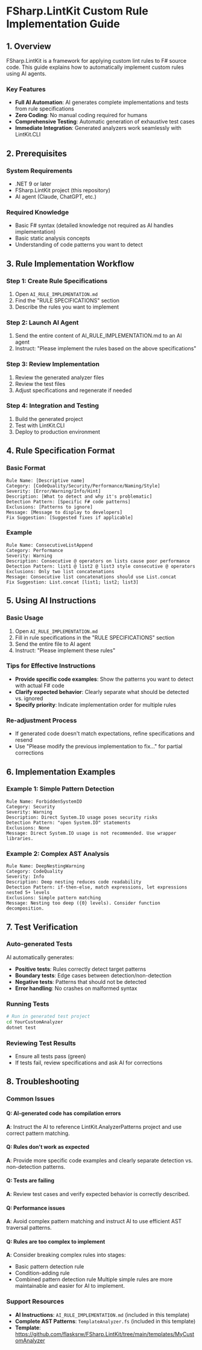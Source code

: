 # FSharp.LintKit Custom Rule Implementation Guide

## 1. Overview

FSharp.LintKit is a framework for applying custom lint rules to F# source code. This guide explains how to automatically implement custom rules using AI agents.

### Key Features
- **Full AI Automation**: AI generates complete implementations and tests from rule specifications
- **Zero Coding**: No manual coding required for humans
- **Comprehensive Testing**: Automatic generation of exhaustive test cases
- **Immediate Integration**: Generated analyzers work seamlessly with LintKit.CLI

## 2. Prerequisites

### System Requirements
- .NET 9 or later
- FSharp.LintKit project (this repository)
- AI agent (Claude, ChatGPT, etc.)

### Required Knowledge
- Basic F# syntax (detailed knowledge not required as AI handles implementation)
- Basic static analysis concepts
- Understanding of code patterns you want to detect

## 3. Rule Implementation Workflow

### Step 1: Create Rule Specifications
1. Open `AI_RULE_IMPLEMENTATION.md`
2. Find the "RULE SPECIFICATIONS" section
3. Describe the rules you want to implement

### Step 2: Launch AI Agent
1. Send the entire content of AI_RULE_IMPLEMENTATION.md to an AI agent
2. Instruct: "Please implement the rules based on the above specifications"

### Step 3: Review Implementation
1. Review the generated analyzer files
2. Review the test files
3. Adjust specifications and regenerate if needed

### Step 4: Integration and Testing
1. Build the generated project
2. Test with LintKit.CLI
3. Deploy to production environment

## 4. Rule Specification Format

### Basic Format
```
Rule Name: [Descriptive name]
Category: [CodeQuality/Security/Performance/Naming/Style]
Severity: [Error/Warning/Info/Hint]
Description: [What to detect and why it's problematic]
Detection Pattern: [Specific F# code patterns]
Exclusions: [Patterns to ignore]
Message: [Message to display to developers]
Fix Suggestion: [Suggested fixes if applicable]
```

### Example
```
Rule Name: ConsecutiveListAppend
Category: Performance
Severity: Warning
Description: Consecutive @ operators on lists cause poor performance
Detection Pattern: list1 @ list2 @ list3 style consecutive @ operators
Exclusions: Only two list concatenations
Message: Consecutive list concatenations should use List.concat
Fix Suggestion: List.concat [list1; list2; list3]
```

## 5. Using AI Instructions

### Basic Usage
1. Open `AI_RULE_IMPLEMENTATION.md`
2. Fill in rule specifications in the "RULE SPECIFICATIONS" section
3. Send the entire file to AI agent
4. Instruct: "Please implement these rules"

### Tips for Effective Instructions
- **Provide specific code examples**: Show the patterns you want to detect with actual F# code
- **Clarify expected behavior**: Clearly separate what should be detected vs. ignored
- **Specify priority**: Indicate implementation order for multiple rules

### Re-adjustment Process
- If generated code doesn't match expectations, refine specifications and resend
- Use "Please modify the previous implementation to fix..." for partial corrections

## 6. Implementation Examples

### Example 1: Simple Pattern Detection
```
Rule Name: ForbiddenSystemIO
Category: Security
Severity: Warning
Description: Direct System.IO usage poses security risks
Detection Pattern: "open System.IO" statements
Exclusions: None
Message: Direct System.IO usage is not recommended. Use wrapper libraries.
```

### Example 2: Complex AST Analysis
```
Rule Name: DeepNestingWarning
Category: CodeQuality
Severity: Info
Description: Deep nesting reduces code readability
Detection Pattern: if-then-else, match expressions, let expressions nested 5+ levels
Exclusions: Simple pattern matching
Message: Nesting too deep ({0} levels). Consider function decomposition.
```

## 7. Test Verification

### Auto-generated Tests
AI automatically generates:
- **Positive tests**: Rules correctly detect target patterns
- **Boundary tests**: Edge cases between detection/non-detection
- **Negative tests**: Patterns that should not be detected
- **Error handling**: No crashes on malformed syntax

### Running Tests
```bash
# Run in generated test project
cd YourCustomAnalyzer
dotnet test
```

### Reviewing Test Results
- Ensure all tests pass (green)
- If tests fail, review specifications and ask AI for corrections

## 8. Troubleshooting

### Common Issues

#### Q: AI-generated code has compilation errors
**A**: Instruct the AI to reference LintKit.AnalyzerPatterns project and use correct pattern matching.

#### Q: Rules don't work as expected
**A**: Provide more specific code examples and clearly separate detection vs. non-detection patterns.

#### Q: Tests are failing
**A**: Review test cases and verify expected behavior is correctly described.

#### Q: Performance issues
**A**: Avoid complex pattern matching and instruct AI to use efficient AST traversal patterns.

#### Q: Rules are too complex to implement
**A**: Consider breaking complex rules into stages:
- Basic pattern detection rule
- Condition-adding rule
- Combined pattern detection rule
Multiple simple rules are more maintainable and easier for AI to implement.

### Support Resources
- **AI Instructions**: `AI_RULE_IMPLEMENTATION.md` (included in this template)
- **Complete AST Patterns**: `TemplateAnalyzer.fs` (included in this template)
- **Template**: https://github.com/flasksrw/FSharp.LintKit/tree/main/templates/MyCustomAnalyzer